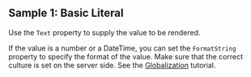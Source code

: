 ## Sample 1: Basic Literal

Use the `Text` property to supply the value to be rendered.

If the value is a number or a DateTime, you can set the `FormatString` property to specify the format of the value.
Make sure that the correct culture is set on the server side. See the [Globalization](/docs/tutorials/basics-globalization) tutorial.
